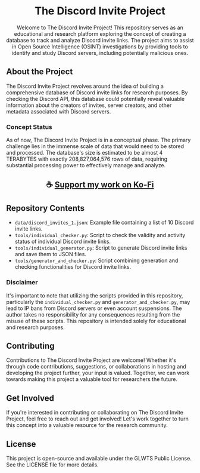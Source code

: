 <div align="center">

# The Discord Invite Project

Welcome to The Discord Invite Project! This repository serves as an educational and research platform exploring the concept of creating a database to track and analyze Discord invite links. 
The project aims to assist in Open Source Intelligence (OSINT) investigations by providing tools to identify and study Discord servers, including potentially malicious ones.

</div>

## About the Project

The Discord Invite Project revolves around the idea of building a comprehensive database of Discord invite links for research purposes. 
By checking the Discord API, this database could potentially reveal valuable information about the creators of invites, server creators, and other metadata associated with Discord servers.

### Concept Status

As of now, The Discord Invite Project is in a conceptual phase. 
The primary challenge lies in the immense scale of data that would need to be stored and processed. 
The database's size is estimated to be almost 4 TERABYTES with exactly 208,827,064,576 rows of data, requiring substantial processing power to effectively manage and analyze.

<div align="center">

## ☕ [Support my work on Ko-Fi](https://ko-fi.com/thatsinewave)

</div>

## Repository Contents

- `data/discord_invites_1.json`: Example file containing a list of 10 Discord invite links.
- `tools/individual_checker.py`: Script to check the validity and activity status of individual Discord invite links.
- `tools/individual_generator.py`: Script to generate Discord invite links and save them to JSON files.
- `tools/generator_and_checker.py`: Script combining generation and checking functionalities for Discord invite links.


### Disclaimer

It's important to note that utilizing the scripts provided in this repository, particularly the `individual_checker.py` and `generator_and_checker.py`, may lead to IP bans from Discord servers or even account suspensions. 
The author takes no responsibility for any consequences resulting from the misuse of these scripts. 
This repository is intended solely for educational and research purposes.

## Contributing

Contributions to The Discord Invite Project are welcome! Whether it's through code contributions, suggestions, or collaborations in hosting and developing the project further, your input is valued. 
Together, we can work towards making this project a valuable tool for researchers the future.

## Get Involved

If you're interested in contributing or collaborating on The Discord Invite Project, feel free to reach out and get involved! 
Let's work together to turn this concept into a valuable resource for the research community.

## License

This project is open-source and available under the GLWTS Public License. See the LICENSE file for more details.